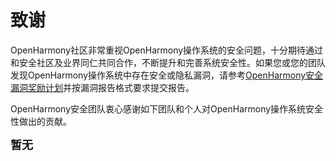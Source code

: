 # 致谢

OpenHarmony社区非常重视OpenHarmony操作系统的安全问题，十分期待通过和安全社区及业界同仁共同合作，不断提升和完善系统安全性。如果您或您的团队发现OpenHarmony操作系统中存在安全或隐私漏洞，请参考[OpenHarmony安全漏洞奖励计划](rewards_program.md)并按漏洞报告格式要求提交报告。

OpenHarmony安全团队衷心感谢如下团队和个人对OpenHarmony操作系统安全性做出的贡献。

<font size=4>**暂无**</font>

